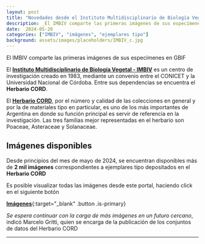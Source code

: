 ```yaml
---
layout: post
title: "Novedades desde el Instituto Multidisciplinario de Biología Vegetal"
description: _El IMBIV comparte las primeras imágenes de sus especímenes en GBIF_
date:  2024-05-20
categories: ["IMBIV", "imágenes", "ejemplares tipo"]
background: assets/images/placeholders/IMBIV_c.jpg
---
```


El IMBIV comparte las primeras imágenes de sus especímenes en GBIF

El [**Instituto Multidisciplinario de Biología Vegetal - IMBIV**](https://museobotanico.unc.edu.ar/herbario) es un centro de investigación creado en 1983, mediante un convenio entre el CONICET y la Universidad Nacional de Córdoba. Entre sus dependencias se encuentra el **Herbario CORD**.

El [**Herbario CORD**](https://museobotanico.unc.edu.ar/herbario), por el número y calidad de las colecciones en general y por la de materiales tipo en particular, es uno de los más importantes de Argentina en donde su función principal es servir de referencia en la investigación. Las tres familias mejor representadas en el herbario son Poaceae, Asteraceae y Solanaceae.


## Imágenes disponibles

Desde principios del mes de mayo de 2024, se encuentran disponibles más de **2 mil imágenes** correspondientes a ejemplares tipo depositados en el **Herbario CORD**

Es posible visualizar todas las imágenes desde este portal, haciendo click en el siguiente botón

[**Imágenes**](/occurrence/search/?publishingOrg=7a6bdf66-ef5c-4a81-b731-2e328f4881eb&view=GALLERY){:target="_blank" .button .is-primary}


_Se espera continuar con la carga de más imágenes en un futuro cercano_, indicó Marcelo Gritti, quien se encarga de la publicación de los conjuntos de datos del Herbario CORD


---


